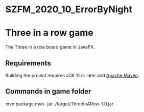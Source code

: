 # SZFM_2020_10_ErrorByNight

# Three in a row game

The Three in a row board game in JavaFX.

## Requirements

Building the project requires JDK 11 or later and [Apache Maven](https://maven.apache.org/).

## Commands in game folder

mvn package
mvn -jar ./target/ThreeInARow-1.0.jar
